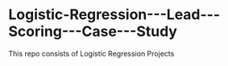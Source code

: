 # Logistic-Regression---Lead---Scoring---Case---Study
This repo consists of Logistic Regression Projects
